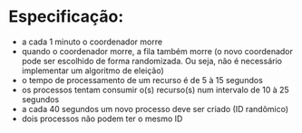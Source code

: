 # Especificação:
- a cada 1 minuto o coordenador morre
- quando o coordenador morre, a fila também morre (o novo coordenador pode ser escolhido de forma randomizada. Ou seja, não é necessário implementar um algoritmo de eleição)
- o tempo de processamento de um recurso é de 5 à 15 segundos
- os processos tentam consumir o(s) recurso(s) num intervalo de 10 à 25 segundos
- a cada 40 segundos um novo processo deve ser criado (ID randômico)
- dois processos não podem ter o mesmo ID
